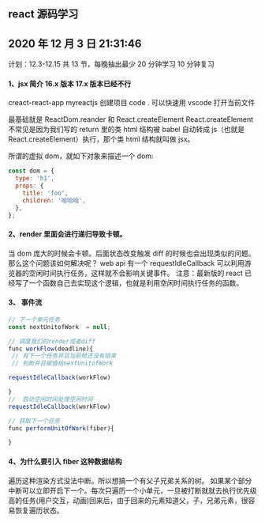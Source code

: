 <!--
 * @文件描述:
 * @公司: thundersdata
 * @作者: 于效仟
 * @Date: 2020-12-03 21:31:09
 * @LastEditors: 于效仟
 * @LastEditTime: 2020-12-10 21:16:38
-->

## react 源码学习

## 2020 年 12 月 3 日 21:31:46

计划：12.3-12.15
共 13 节，每晚抽出最少 20 分钟学习 10 分钟复习

#### 1、jsx 简介 16.x 版本 17.x 版本已经不行

creact-react-app myreactjs 创建项目 code . 可以快速用 vscode 打开当前文件

最基础就是 ReactDom.reander 和 React.createElement
React.createElement 不常见是因为我们写的 return 里的类 html 结构被 babel 自动转成 js（也就是 React.createElement）执行，那个类 html 结构就叫做 jsx。

所谓的虚拟 dom，就如下对象来描述一个 dom:

```js
const dom = {
  type: 'h1',
  props: {
    title: 'foo',
    children: '哈哈哈',
  },
};
```

#### 2、render 里面会进行递归导致卡顿。

当 dom 庞大的时候会卡顿。后面状态改变触发 diff 的时候也会出现类似的问题。
那么这个问题该如何解决呢？
web api 有一个 requestIdleCallback 可以利用游览器的空闲时间执行任务，这样就不会影响关键事件。
注意：最新版的 react 已经写了一个函数自己去实现这个逻辑，也就是利用空闲时间执行任务的函数。

#### 3、 事件流

```js
// 下一个单元任务
const nextUnitofWork  = null;

// 调度我们的render或者diff
func workFlow(deadline){
 // 有下一个任务并且当前帧还没有结束
 // 判断并且赋值给nextUnitofWork

requestIdleCallback(workFlow)

}
//  启动空闲时间处理空闲时间
requestIdleCallback(workFlow)

// 获取下一个任务
func performUnitOfWork(fiber){

}

```

#### 4、为什么要引入 fiber 这种数据结构

遍历这种渲染方式没法中断。所以想搞一个有父子兄弟关系的树。
如果某个部分中断可以立即开启下一个。每次只遍历一个小单元，一旦被打断就就去执行优先级高的任务(用户交互，动画)回来后，由于回来的元素知道父，子，兄弟元素，很容易恢复遍历状态。
